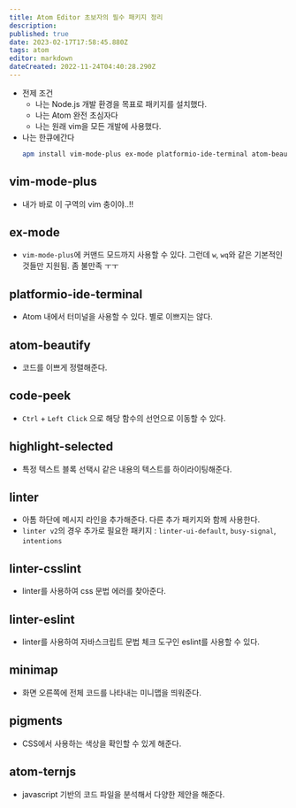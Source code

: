 ```yaml
---
title: Atom Editor 초보자의 필수 패키지 정리
description: 
published: true
date: 2023-02-17T17:58:45.880Z
tags: atom
editor: markdown
dateCreated: 2022-11-24T04:40:28.290Z
---
```


- 전제 조건
  - 나는 Node.js 개발 환경을 목표로 패키지를 설치했다.
  - 나는 Atom 완전 초심자다
  - 나는 원래 vim을 모든 개발에 사용했다.
- 나는 한큐에간다
  ```bash
  apm install vim-mode-plus ex-mode platformio-ide-terminal atom-beautify code-peek highlight-selected linter linter-csslint linter-eslint linter-ui-default busy-signal intentions minimap pigments seti-ui file-type-icons nord-atom-syntax nord-atom-ui atom-ternjs
  ```

## vim-mode-plus
- 내가 바로 이 구역의 vim 충이야..!!

## ex-mode
- `vim-mode-plus`에 커맨드 모드까지 사용할 수 있다. 그런데 `w`, `wq`와 같은 기본적인 것들만 지원됨. 좀 불만족 ㅜㅜ

## platformio-ide-terminal
- Atom 내에서 터미널을 사용할 수 있다. 별로 이쁘지는 않다.

## atom-beautify
- 코드를 이쁘게 정렬해준다.

## code-peek
- `Ctrl` + `Left Click` 으로 해당 함수의 선언으로 이동할 수 있다.

## highlight-selected
- 특정 텍스트 블록 선택시 같은 내용의 텍스트를 하이라이팅해준다.

## linter
- 아톰 하단에 메시지 라인을 추가해준다. 다른 추가 패키지와 함께 사용한다.
- `linter v2`의 경우 추가로 필요한 패키지 : `linter-ui-default`, `busy-signal`, `intentions`

## linter-csslint
- linter를 사용하여 css 문법 에러를 찾아준다.

## linter-eslint
- linter를 사용하여 자바스크립트 문법 체크 도구인 eslint를 사용할 수 있다.

## minimap
- 화면 오른쪽에 전체 코드를 나타내는 미니맵을 띄워준다.

## pigments
- CSS에서 사용하는 색상을 확인할 수 있게 해준다.

## atom-ternjs
- javascript 기반의 코드 파일을 분석해서 다양한 제안을 해준다.
